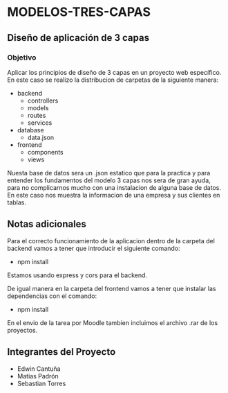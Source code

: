 # MODELOS-TRES-CAPAS

## Diseño de aplicación de 3 capas

### Objetivo

Aplicar los principios de diseño de 3 capas en un proyecto web específico.
En este caso se realizo la distribucion de carpetas de la siguiente manera:

- backend
  - controllers
  - models
  - routes
  - services
- database
  - data.json
- frontend
  - components
  - views

Nuesta base de datos sera un .json estatico que para la practica y para entender los fundamentos del modelo 3 capas nos sera de gran ayuda, para no complicarnos mucho con una instalacion de alguna base de datos. En este caso nos muestra la informacion de una empresa y sus clientes en tablas.

## Notas adicionales

Para el correcto funcionamiento de la aplicacion dentro de la carpeta del backend vamos a tener que introducir el siguiente comando:

- npm install

Estamos usando express y cors para el backend.

De igual manera en la carpeta del frontend vamos a tener que instalar las dependencias con el comando:

- npm install

En el envio de la tarea por Moodle tambien incluimos el archivo .rar de los proyectos.

## Integrantes del Proyecto

- Edwin Cantuña
- Matias Padrón
- Sebastian Torres
